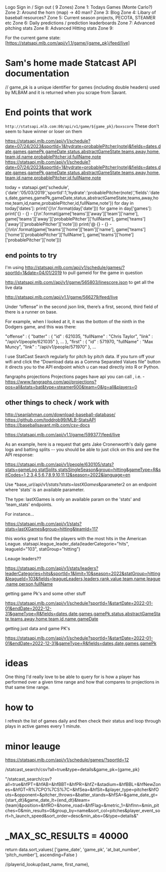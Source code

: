 
Logo            Sign in / Sign out
( 9 Zones)
Zone 1: Todays Games (Monte Carlo?)
Zone 2: Around the horn (map)  -> 40 man?
Zone 3: Blog
Zone 4: Libary of baseball resources?
Zone 5: Current season projects, PECOTA, STEAMER etc
Zone 6: Daily predictions / prediction leaderboards
Zone 7: Advanced pitching stats
Zone 8: Advanced Hitting stats
Zone 9: 

For the current game state: [https://statsapi.mlb.com/api/v1.1/game/{game_pk}/feed/live]




# Sam's home made Statcast API documentation


// game_pk is a unique identifier for games (including double headers) used by MLBAM and it is returned when you scrape from Savant.

# End points that work

 
`http://statsapi.mlb.com:80/api/v1/game/${game_pk}/boxscore`   These don't seem to have winner or loser on them



https://statsapi.mlb.com/api/v1/schedule?date=07/24/2023&sportId=1&hydrate=probablePitcher(note)&fields=dates,date,games,gamePk,gameDate,status,abstractGameState,teams,away,home,team,id,name,probablePitcher,id,fullName,note
https://statsapi.mlb.com/api/v1/schedule?date=07/24/2023&sportId=1&hydrate=probablePitcher(note)&fields=dates,date,games,gamePk,gameDate,status,abstractGameState,teams,away,home,team,id,name,probablePitcher,id,fullName,note




today = statsapi.get('schedule',{'date':'05/03/2019','sportId':1,'hydrate':'probablePitcher(note)','fields':'dates,date,games,gamePk,gameDate,status,abstractGameState,teams,away,home,team,id,name,probablePitcher,id,fullName,note'})
for day in today['dates']:
    print('{}\n'.format(day['date']))
    for game in day['games']:
        print('{} - {} - {}\n'.format(game['teams']['away']['team']['name'], game['teams']['away']['probablePitcher']['fullName'], game['teams']['away']['probablePitcher']['note']))
        print('@ {} - {} - {}\n\n'.format(game['teams']['home']['team']['name'], game['teams']['home']['probablePitcher']['fullName'], game['teams']['home']['probablePitcher']['note']))





## end points to try



I'm using http://statsapi.mlb.com/api/v1/schedule/games/?sportId=1&date=04/01/2019 to pull gameid for the game in question

http://statsapi.mlb.com//api/v1/game/565803/linescore.json to get all the live data


http://statsapi.mlb.com/api/v1.1/game/566279/feed/live




Under “offense” in the second json link, there’s a first, second, third field of there is a runner on base.

For example, when I looked at it, it was the bottom of the ninth in the Dodgers game, and this was there:

"offense" : { "batter" : { "id" : 621035, "fullName" : "Chris Taylor", "link" : "/api/v1/people/621035" }, ... }, "first" : { "id" : 571970, "fullName" : "Max Muncy", "link" : "/api/v1/people/571970" }, ...




I use StatCast Search regularly for pitch by pitch data. If you turn off your wifi and click the “Download data as a Comma Separated Values file” button it directs you to the API endpoint which u can read directly into R or Python.




fangraphs projections 
Projections pages have api you can call , i.e. - https://www.fangraphs.com/api/projections?pos=all&stats=bat&type=steamer600&team=0&lg=all&players=0


## other things to check / work with
http://seanlahman.com/download-baseball-database/
https://github.com/toddrob99/MLB-StatsAPI
https://baseballsavant.mlb.com/csv-docs






https://statsapi.mlb.com/api/v1.1/game/599377/feed/live


As an example, here is a request that gets Jake Cronenworth's daily game logs and batting splits -- you should be able to just click on this and see the API response:

https://statsapi.mlb.com/api/v1/people/630105/stats?stats=gameLog,statSplits,statsSingleSeason&group=hitting&gameType=R&sitCodes=1,2,3,4,5,6,7,8,9,10,11,12&season=2022&language=en









Use *base_url/api/v1/*stats?stats=lastXGames*&parameter2 on an endpoint where 'stats' is an available parameter.

The type: lastXGames is only an available param on the 'stats' and 'team_stats' endpoints.

For instance...

https://statsapi.mlb.com/api/v1/stats?stats=lastXGames&group=hitting&teamId=117







 this works great to find the players with the most hits in the American League.
statsapi.league_leader_data(leaderCategorie="hits", leagueId="103", statGroup="hitting")





Leauge leaders?? 

https://statsapi.mlb.com/api/v1/stats/leaders?leaderCategories=hits&sportId=1&limit=10&season=2022&statGroup=hitting&leagueId=103&fields=leagueLeaders,leaders,rank,value,team,name,league,name,person,fullName








getting game Pk's and some other stuff

https://statsapi.mlb.com/api/v1/schedule?sportId=1&startDate=2022-01-01&endDate=2022-12-31&gameType=R&fields=dates,date,games,gamePk,status,abstractGameState,teams,away,home,team,id,name,gameDate




getting just data and  game PK's

https://statsapi.mlb.com/api/v1/schedule?sportId=1&startDate=2022-01-01&endDate=2022-12-31&gameType=R&fields=dates,date,games,gamePk








# ideas



One thing I'd really love to be able to query for is how a player has performed over a given time range and how that compares to projections in that same time range.






# how to
I refresh the list of games daily and then check their status and loop through plays in active games every 1 minute.



# minor leauge
https://statsapi.mlb.com/api/v1/schedule/games/?sportId=12



/statcast_search/csv?all=true&type=details&game_pk={game_pk}




"/statcast_search/csv?all=true&hfPT=&hfAB=&hfBBT=&hfPR=&hfZ=&stadium=&hfBBL=&hfNewZones=&hfGT=R%7CPO%7CS%7C=&hfSea=&hfSit=&player_type=pitcher&hfOuts=&opponent=&pitcher_throws=&batter_stands=&hfSA=&game_date_gt={start_dt}&game_date_lt={end_dt}&team={team}&position=&hfRO=&home_road=&hfFlag=&metric_1=&hfInn=&min_pitches=0&min_results=0&group_by=name&sort_col=pitches&player_event_sort=h_launch_speed&sort_order=desc&min_abs=0&type=details&"
# _MAX_SC_RESULTS = 40000







  return data.sort_values(
        ['game_date', 'game_pk', 'at_bat_number', 'pitch_number'],
        ascending=False
    )





//playerid_lookup(last_name, first_name), 



